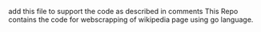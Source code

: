 add this file to support the code as described in comments
This Repo contains the code for webscrapping of wikipedia page using go language.
